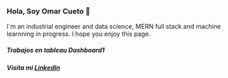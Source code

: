 ### Hola, Soy Omar Cueto 👋

I`m an industrial engineer and data science, MERN full stack and machine learnning in progress. I hope you enjoy this page.

<h5> Trabajos en tableau <a https://public.tableau.com/views/Dashboard1_16575941451830/Dashboard1?:language=es-ES&publish=yes&:display_count=n&:origin=viz_share_link" rel="nofollow"> Dashboard1</a> </h5>

<h5> Visita mi <a href="https://www.linkedin.com/in/saneamientoambientalperu/" rel="nofollow"> LinkedIn</a> </h5>

<!--
**omarcueto1304/omarcueto1304** is a ✨ _special_ ✨ repository because its `README.md` (this file) appears on your GitHub profile.

Here are some ideas to get you started:

- 🔭 I’m currently working on ...
- 🌱 I’m currently learning ...
- 👯 I’m looking to collaborate on ...
- 🤔 I’m looking for help with ...
- 💬 Ask me about ...
- 📫 How to reach me: ...
- 😄 Pronouns: ...
- ⚡ Fun fact: ...
-->

